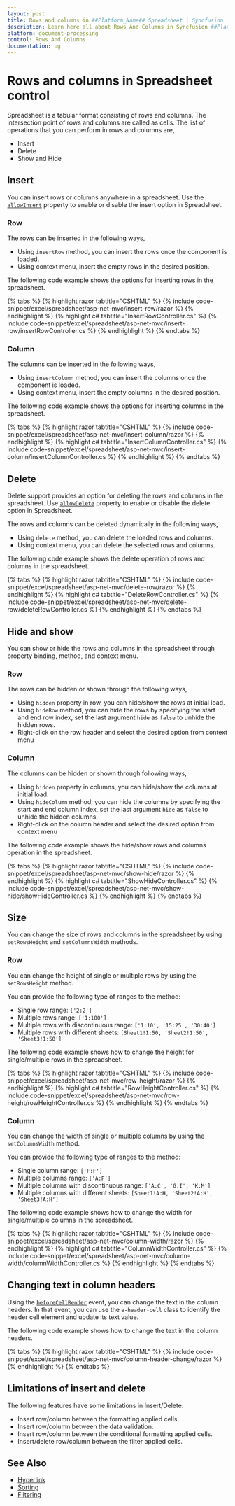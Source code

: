 ```yaml
---
layout: post
title: Rows and columns in ##Platform_Name## Spreadsheet | Syncfusion
description: Learn here all about Rows And Columns in Syncfusion ##Platform_Name## Spreadsheet component of Syncfusion Essential JS 2 and more.
platform: document-processing
control: Rows And Columns
documentation: ug
---
```



# Rows and columns in Spreadsheet control

Spreadsheet is a tabular format consisting of rows and columns. The intersection point of rows and columns are called as cells. The list of operations that you can perform in rows and columns are,

* Insert
* Delete
* Show and Hide

## Insert

You can insert rows or columns anywhere in a spreadsheet. Use the [`allowInsert`](https://help.syncfusion.com/cr/aspnetcore-js2/Syncfusion.EJ2.Spreadsheet.Spreadsheet.html#Syncfusion_EJ2_Spreadsheet_Spreadsheet_AllowInsert) property to enable or disable the insert option in Spreadsheet.

### Row

The rows can be inserted in the following ways,

* Using `insertRow` method, you can insert the rows once the component is loaded.
* Using context menu, insert the empty rows in the desired position.

The following code example shows the options for inserting rows in the spreadsheet.

{% tabs %}
{% highlight razor tabtitle="CSHTML" %}
{% include code-snippet/excel/spreadsheet/asp-net-mvc/insert-row/razor %}
{% endhighlight %}
{% highlight c# tabtitle="InsertRowController.cs" %}
{% include code-snippet/excel/spreadsheet/asp-net-mvc/insert-row/insertRowController.cs %}
{% endhighlight %}
{% endtabs %}



### Column

The columns can be inserted in the following ways,

* Using `insertColumn` method, you can insert the columns once the component is loaded.
* Using context menu, insert the empty columns in the desired position.

The following code example shows the options for inserting columns in the spreadsheet.

{% tabs %}
{% highlight razor tabtitle="CSHTML" %}
{% include code-snippet/excel/spreadsheet/asp-net-mvc/insert-column/razor %}
{% endhighlight %}
{% highlight c# tabtitle="InsertColumnController.cs" %}
{% include code-snippet/excel/spreadsheet/asp-net-mvc/insert-column/insertColumnController.cs %}
{% endhighlight %}
{% endtabs %}



## Delete

Delete support provides an option for deleting the rows and columns in the spreadsheet. Use [`allowDelete`](https://help.syncfusion.com/cr/aspnetcore-js2/Syncfusion.EJ2.Spreadsheet.Spreadsheet.html#Syncfusion_EJ2_Spreadsheet_Spreadsheet_AllowDelete) property to enable or disable the delete option in Spreadsheet.

The rows and columns can be deleted dynamically in the following ways,

* Using `delete` method, you can delete the loaded rows and columns.
* Using context menu, you can delete the selected rows and columns.

The following code example shows the delete operation of rows and columns in the spreadsheet.

{% tabs %}
{% highlight razor tabtitle="CSHTML" %}
{% include code-snippet/excel/spreadsheet/asp-net-mvc/delete-row/razor %}
{% endhighlight %}
{% highlight c# tabtitle="DeleteRowController.cs" %}
{% include code-snippet/excel/spreadsheet/asp-net-mvc/delete-row/deleteRowController.cs %}
{% endhighlight %}
{% endtabs %}



## Hide and show

You can show or hide the rows and columns in the spreadsheet through property binding, method, and context menu.

### Row

The rows can be hidden or shown through the following ways,

* Using `hidden` property in row, you can hide/show the rows at initial load.
* Using `hideRow` method, you can hide the rows by specifying the start and end row index, set the last argument `hide` as `false` to unhide the hidden rows.
* Right-click on the row header and select the desired option from context menu

### Column

The columns can be hidden or shown through following ways,

* Using `hidden` property in columns, you can hide/show the columns at initial load.
* Using `hideColumn` method, you can hide the columns by specifying the start and end column index, set the last argument `hide` as `false` to unhide the hidden columns.
* Right-click on the column header and select the desired option from context menu

The following code example shows the hide/show rows and columns operation in the spreadsheet.

{% tabs %}
{% highlight razor tabtitle="CSHTML" %}
{% include code-snippet/excel/spreadsheet/asp-net-mvc/show-hide/razor %}
{% endhighlight %}
{% highlight c# tabtitle="ShowHideController.cs" %}
{% include code-snippet/excel/spreadsheet/asp-net-mvc/show-hide/showHideController.cs %}
{% endhighlight %}
{% endtabs %}



## Size

You can change the size of rows and columns in the spreadsheet by using `setRowsHeight` and `setColumnsWidth` methods.

### Row

You can change the height of single or multiple rows by using the `setRowsHeight` method.

You can provide the following type of ranges to the method:

* Single row range: `['2:2']`
* Multiple rows range: `['1:100']`
* Multiple rows with discontinuous range: `['1:10', '15:25', '30:40']`
* Multiple rows with different sheets: `[Sheet1!1:50, 'Sheet2!1:50', 'Sheet3!1:50']`

The following code example shows how to change the height for single/multiple rows in the spreadsheet.

{% tabs %}
{% highlight razor tabtitle="CSHTML" %}
{% include code-snippet/excel/spreadsheet/asp-net-mvc/row-height/razor %}
{% endhighlight %}
{% highlight c# tabtitle="RowHeightController.cs" %}
{% include code-snippet/excel/spreadsheet/asp-net-mvc/row-height/rowHeightController.cs %}
{% endhighlight %}
{% endtabs %}

### Column

You can change the width of single or multiple columns by using the `setColumnsWidth` method.

You can provide the following type of ranges to the method:

* Single column range: `['F:F']`
* Multiple columns range: `['A:F']`
* Multiple columns with discontinuous range: `['A:C', 'G:I', 'K:M']`
* Multiple columns with different sheets: `[Sheet1!A:H, 'Sheet2!A:H', 'Sheet3!A:H']`

The following code example shows how to change the width for single/multiple columns in the spreadsheet.

{% tabs %}
{% highlight razor tabtitle="CSHTML" %}
{% include code-snippet/excel/spreadsheet/asp-net-mvc/column-width/razor %}
{% endhighlight %}
{% highlight c# tabtitle="ColumnWidthController.cs" %}
{% include code-snippet/excel/spreadsheet/asp-net-mvc/column-width/columnWidthController.cs %}
{% endhighlight %}
{% endtabs %}

## Changing text in column headers

Using the [`beforeCellRender`](https://help.syncfusion.com/cr/aspnetcore-js2/Syncfusion.EJ2.Spreadsheet.Spreadsheet.html#Syncfusion_EJ2_Spreadsheet_Spreadsheet_BeforeCellRender) event, you can change the text in the column headers. In that event, you can use the `e-header-cell` class to identify the header cell element and update its text value.

The following code example shows how to change the text in the column headers.

{% tabs %}
{% highlight razor tabtitle="CSHTML" %}
{% include code-snippet/excel/spreadsheet/asp-net-mvc/column-header-change/razor %}
{% endhighlight %}
{% endtabs %}

## Limitations of insert and delete

The following features have some limitations in Insert/Delete:

* Insert row/column between the formatting applied cells.
* Insert row/column between the data validation.
* Insert row/column between the conditional formatting applied cells.
* Insert/delete row/column between the filter applied cells.

## See Also

* [Hyperlink](./link)
* [Sorting](./sort)
* [Filtering](./filter)
